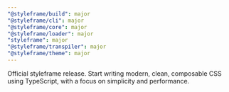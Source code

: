```yaml
---
"@styleframe/build": major
"@styleframe/cli": major
"@styleframe/core": major
"@styleframe/loader": major
"styleframe": major
"@styleframe/transpiler": major
"@styleframe/theme": major
---
```


Official styleframe release. Start writing modern, clean, composable CSS using TypeScript, with a focus on simplicity and performance.
